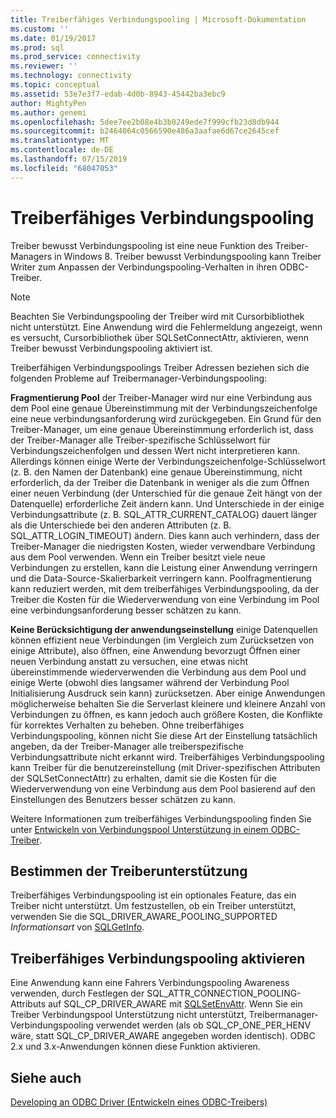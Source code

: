 ```yaml
---
title: Treiberfähiges Verbindungspooling | Microsoft-Dokumentation
ms.custom: ''
ms.date: 01/19/2017
ms.prod: sql
ms.prod_service: connectivity
ms.reviewer: ''
ms.technology: connectivity
ms.topic: conceptual
ms.assetid: 53e7e3f7-edab-4d0b-8943-45442ba3ebc9
author: MightyPen
ms.author: genemi
ms.openlocfilehash: 5dee7ee2b08e4b3b0249ede7f999cfb23d8db944
ms.sourcegitcommit: b2464064c0566590e486a3aafae6d67ce2645cef
ms.translationtype: MT
ms.contentlocale: de-DE
ms.lasthandoff: 07/15/2019
ms.locfileid: "68047053"
---
```

# <a name="driver-aware-connection-pooling"></a>Treiberfähiges Verbindungspooling
Treiber bewusst Verbindungspooling ist eine neue Funktion des Treiber-Managers in Windows 8. Treiber bewusst Verbindungspooling kann Treiber Writer zum Anpassen der Verbindungspooling-Verhalten in ihren ODBC-Treiber.  
  
> [!NOTE]  
>  Beachten Sie Verbindungspooling der Treiber wird mit Cursorbibliothek nicht unterstützt. Eine Anwendung wird die Fehlermeldung angezeigt, wenn es versucht, Cursorbibliothek über SQLSetConnectAttr, aktivieren, wenn Treiber bewusst Verbindungspooling aktiviert ist.  
  
 Treiberfähigen Verbindungspoolings Treiber Adressen beziehen sich die folgenden Probleme auf Treibermanager-Verbindungspooling:  
  
 **Fragmentierung Pool** der Treiber-Manager wird nur eine Verbindung aus dem Pool eine genaue Übereinstimmung mit der Verbindungszeichenfolge eine neue verbindungsanforderung wird zurückgegeben.  Ein Grund für den Treiber-Manager, um eine genaue Übereinstimmung erforderlich ist, dass der Treiber-Manager alle Treiber-spezifische Schlüsselwort für Verbindungszeichenfolgen und dessen Wert nicht interpretieren kann.  Allerdings können einige Werte der Verbindungszeichenfolge-Schlüsselwort (z. B. den Namen der Datenbank) eine genaue Übereinstimmung, nicht erforderlich, da der Treiber die Datenbank in weniger als die zum Öffnen einer neuen Verbindung (der Unterschied für die genaue Zeit hängt von der Datenquelle) erforderliche Zeit ändern kann. Und Unterschiede in der einige Verbindungsattribute (z. B. SQL_ATTR_CURRENT_CATALOG) dauert länger als die Unterschiede bei den anderen Attributen (z. B. SQL_ATTR_LOGIN_TIMEOUT) ändern. Dies kann auch verhindern, dass der Treiber-Manager die niedrigsten Kosten, wieder verwendbare Verbindung aus dem Pool verwenden. Wenn ein Treiber besitzt viele neue Verbindungen zu erstellen, kann die Leistung einer Anwendung verringern und die Data-Source-Skalierbarkeit verringern kann. Poolfragmentierung kann reduziert werden, mit dem treiberfähiges Verbindungspooling, da der Treiber die Kosten für die Wiederverwendung von eine Verbindung im Pool eine verbindungsanforderung besser schätzen zu kann.  
  
 **Keine Berücksichtigung der anwendungseinstellung** einige Datenquellen können effizient neue Verbindungen (im Vergleich zum Zurücksetzen von einige Attribute), also öffnen, eine Anwendung bevorzugt Öffnen einer neuen Verbindung anstatt zu versuchen, eine etwas nicht übereinstimmende wiederverwenden die Verbindung aus dem Pool und einige Werte (obwohl dies langsamer während der Verbindung Pool Initialisierung Ausdruck sein kann) zurücksetzen. Aber einige Anwendungen möglicherweise behalten Sie die Serverlast kleinere und kleinere Anzahl von Verbindungen zu öffnen, es kann jedoch auch größere Kosten, die Konflikte für korrektes Verhalten zu beheben. Ohne treiberfähiges Verbindungspooling, können nicht Sie diese Art der Einstellung tatsächlich angeben, da der Treiber-Manager alle treiberspezifische Verbindungsattribute nicht erkannt wird. Treiberfähiges Verbindungspooling kann Treiber für die benutzereinstellung (mit Driver-spezifischen Attributen der SQLSetConnectAttr) zu erhalten, damit sie die Kosten für die Wiederverwendung von eine Verbindung aus dem Pool basierend auf den Einstellungen des Benutzers besser schätzen zu kann.  
  
 Weitere Informationen zum treiberfähiges Verbindungspooling finden Sie unter [Entwickeln von Verbindungspool Unterstützung in einem ODBC-Treiber](../../../odbc/reference/develop-driver/developing-connection-pool-awareness-in-an-odbc-driver.md).  
  
## <a name="determining-driver-support"></a>Bestimmen der Treiberunterstützung  
 Treiberfähiges Verbindungspooling ist ein optionales Feature, das ein Treiber nicht unterstützt. Um festzustellen, ob ein Treiber unterstützt, verwenden Sie die SQL_DRIVER_AWARE_POOLING_SUPPORTED *Informationsart* von [SQLGetInfo](../../../odbc/reference/syntax/sqlgetinfo-function.md).  
  
## <a name="how-to-enable-driver-aware-connection-pooling"></a>Treiberfähiges Verbindungspooling aktivieren  
 Eine Anwendung kann eine Fahrers Verbindungspooling Awareness verwenden, durch Festlegen der SQL_ATTR_CONNECTION_POOLING-Attributs auf SQL_CP_DRIVER_AWARE mit [SQLSetEnvAttr](../../../odbc/reference/syntax/sqlsetenvattr-function.md). Wenn Sie ein Treiber Verbindungspool Unterstützung nicht unterstützt, Treibermanager-Verbindungspooling verwendet werden (als ob SQL_CP_ONE_PER_HENV wäre, statt SQL_CP_DRIVER_AWARE angegeben worden identisch). ODBC 2.x und 3.x-Anwendungen können diese Funktion aktivieren.  
  
## <a name="see-also"></a>Siehe auch  
 [Developing an ODBC Driver (Entwickeln eines ODBC-Treibers)](../../../odbc/reference/develop-driver/developing-an-odbc-driver.md)
